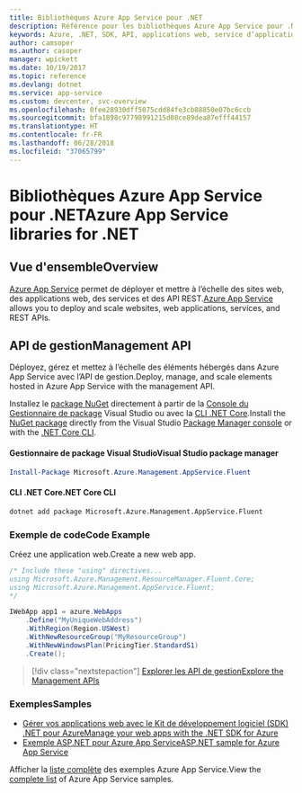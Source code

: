 ```yaml
---
title: Bibliothèques Azure App Service pour .NET
description: Référence pour les bibliothèques Azure App Service pour .NET
keywords: Azure, .NET, SDK, API, applications web, service d’applications, mobile, asp.net
author: camsoper
ms.author: casoper
manager: wpickett
ms.date: 10/19/2017
ms.topic: reference
ms.devlang: dotnet
ms.service: app-service
ms.custom: devcenter, svc-overview
ms.openlocfilehash: 0fee28930dff5075cdd84fe3cb88850e07bc6ccb
ms.sourcegitcommit: bfa1898c97798991215d08ce89dea87efff44157
ms.translationtype: HT
ms.contentlocale: fr-FR
ms.lasthandoff: 06/28/2018
ms.locfileid: "37065799"
---
```

# <a name="azure-app-service-libraries-for-net"></a><span data-ttu-id="c2a02-104">Bibliothèques Azure App Service pour .NET</span><span class="sxs-lookup"><span data-stu-id="c2a02-104">Azure App Service libraries for .NET</span></span>

## <a name="overview"></a><span data-ttu-id="c2a02-105">Vue d'ensemble</span><span class="sxs-lookup"><span data-stu-id="c2a02-105">Overview</span></span>

<span data-ttu-id="c2a02-106">[Azure App Service](/azure/app-service/app-service-value-prop-what-is) permet de déployer et mettre à l’échelle des sites web, des applications web, des services et des API REST.</span><span class="sxs-lookup"><span data-stu-id="c2a02-106">[Azure App Service](/azure/app-service/app-service-value-prop-what-is) allows you to deploy and scale websites, web applications, services, and REST APIs.</span></span>

## <a name="management-api"></a><span data-ttu-id="c2a02-107">API de gestion</span><span class="sxs-lookup"><span data-stu-id="c2a02-107">Management API</span></span>

<span data-ttu-id="c2a02-108">Déployez, gérez et mettez à l’échelle des éléments hébergés dans Azure App Service avec l’API de gestion.</span><span class="sxs-lookup"><span data-stu-id="c2a02-108">Deploy, manage, and scale elements hosted in Azure App Service with the management API.</span></span>

<span data-ttu-id="c2a02-109">Installez le [package NuGet](https://www.nuget.org/packages/Microsoft.Azure.Management.AppService.Fluent) directement à partir de la [Console du Gestionnaire de package][PackageManager] Visual Studio ou avec la [CLI .NET Core][DotNetCLI].</span><span class="sxs-lookup"><span data-stu-id="c2a02-109">Install the [NuGet package](https://www.nuget.org/packages/Microsoft.Azure.Management.AppService.Fluent) directly from the Visual Studio [Package Manager console][PackageManager] or with the [.NET Core CLI][DotNetCLI].</span></span>


#### <a name="visual-studio-package-manager"></a><span data-ttu-id="c2a02-110">Gestionnaire de package Visual Studio</span><span class="sxs-lookup"><span data-stu-id="c2a02-110">Visual Studio package manager</span></span>

```powershell
Install-Package Microsoft.Azure.Management.AppService.Fluent
```

#### <a name="net-core-cli"></a><span data-ttu-id="c2a02-111">CLI .NET Core</span><span class="sxs-lookup"><span data-stu-id="c2a02-111">.NET Core CLI</span></span>

```bash
dotnet add package Microsoft.Azure.Management.AppService.Fluent
```

### <a name="code-example"></a><span data-ttu-id="c2a02-112">Exemple de code</span><span class="sxs-lookup"><span data-stu-id="c2a02-112">Code Example</span></span>

<span data-ttu-id="c2a02-113">Créez une application web.</span><span class="sxs-lookup"><span data-stu-id="c2a02-113">Create a new web app.</span></span>

```csharp
/* Include these "using" directives...
using Microsoft.Azure.Management.ResourceManager.Fluent.Core;
using Microsoft.Azure.Management.AppService.Fluent;
*/

IWebApp app1 = azure.WebApps
    .Define("MyUniqueWebAddress")
    .WithRegion(Region.USWest)
    .WithNewResourceGroup("MyResourceGroup")
    .WithNewWindowsPlan(PricingTier.StandardS1)
    .Create();
```

> [!div class="nextstepaction"]
> [<span data-ttu-id="c2a02-114">Explorer les API de gestion</span><span class="sxs-lookup"><span data-stu-id="c2a02-114">Explore the Management APIs</span></span>](/dotnet/api/overview/azure/appservice/management)

### <a name="samples"></a><span data-ttu-id="c2a02-115">Exemples</span><span class="sxs-lookup"><span data-stu-id="c2a02-115">Samples</span></span>

* [<span data-ttu-id="c2a02-116">Gérer vos applications web avec le Kit de développement logiciel (SDK) .NET pour Azure</span><span class="sxs-lookup"><span data-stu-id="c2a02-116">Manage your web apps with the .NET SDK for Azure</span></span>](https://azure.microsoft.com/resources/samples/app-service-web-dotnet-manage/)
* [<span data-ttu-id="c2a02-117">Exemple ASP.NET pour Azure App Service</span><span class="sxs-lookup"><span data-stu-id="c2a02-117">ASP.NET sample for Azure App Service</span></span>](https://azure.microsoft.com/resources/samples/app-service-web-dotnet-get-started/)

<span data-ttu-id="c2a02-118">Afficher la [liste complète](https://azure.microsoft.com/resources/samples/?platform=dotnet&term=app%20service) des exemples Azure App Service.</span><span class="sxs-lookup"><span data-stu-id="c2a02-118">View the [complete list](https://azure.microsoft.com/resources/samples/?platform=dotnet&term=app%20service) of Azure App Service samples.</span></span>

[PackageManager]: https://docs.microsoft.com/nuget/tools/package-manager-console
[DotNetCLI]: https://docs.microsoft.com/dotnet/core/tools/dotnet-add-package